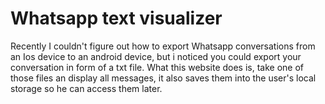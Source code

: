 # Whatsapp text visualizer

Recently I couldn't figure out how to export Whatsapp conversations from an Ios device to an android device, but i noticed you could export your conversation in form of a txt file.
What this website does is, take one of those files an display all messages, it also saves them into the user's local storage so he can access them later.